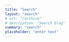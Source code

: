 ```yaml
---
title: "Search" 
layout: "search"
# url: "/archive"
# description: "Search blog"
summary: "search"
placeholder: "enter text"
---
```

